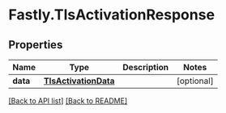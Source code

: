 # Fastly.TlsActivationResponse

## Properties

Name | Type | Description | Notes
------------ | ------------- | ------------- | -------------
**data** | [**TlsActivationData**](TlsActivationData.md) |  | [optional] 



[[Back to API list]](../../README.md#endpoints) [[Back to README]](../../README.md)
